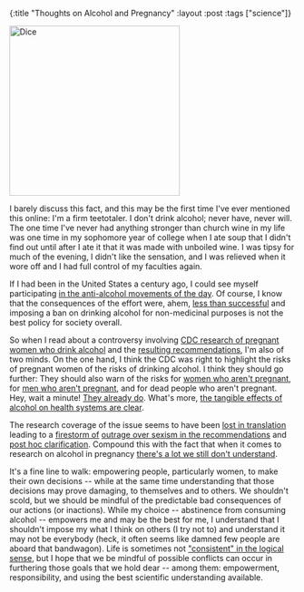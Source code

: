 {:title "Thoughts on Alcohol and Pregnancy"
:layout :post
:tags  ["science"]}

<img src="http://www.szcz.org/img/pregnant.jpg" alt="Dice" style="width: 300px;"/>

I barely discuss this fact, and this may be the first time I've ever mentioned this online: I'm a firm teetotaler.  I don't drink alcohol; never have, never will.  The one time I've never had anything stronger than church wine in my life was one time in my sophomore year of college when I ate soup that I didn't find out until after I ate it that it was made with unboiled wine.  I was tipsy for much of the evening, I didn't like the sensation, and I was relieved when it wore off and I had full control of my faculties again. 

If I had been in the United States a century ago, I could see myself participating [in the anti-alcohol movements of the day](http://www.pbs.org/kenburns/prohibition/roots-of-prohibition/).  Of course, I know that the consequences of the effort were, ahem, [less than successful](http://www.pbs.org/kenburns/prohibition/unintended-consequences/) and imposing a ban on drinking alcohol for non-medicinal purposes is not the best policy for society overall.

So when I read about a controversy involving [CDC research of pregnant women who drink alcohol](http://www.cdc.gov/mmwr/volumes/65/wr/mm6504a6.htm) and the [resulting recommendations](http://www.cdc.gov/media/releases/2016/p0202-alcohol-exposed-pregnancy.html), I'm also of two minds.  On the one hand, I think the CDC was right to highlight the risks of pregnant women of the risks of drinking alcohol.  I think they should go further: They should also warn of the risks for [women who aren't pregnant](http://www.cdc.gov/alcohol/fact-sheets/womens-health.htm), for [men who aren't pregnant](http://www.cdc.gov/alcohol/fact-sheets/mens-health.htm), and for dead people who aren't pregnant.  Hey, wait a minute!  [They already do](http://www.cdc.gov/alcohol/fact-sheets.htm).  What's more, [the tangible effects of alcohol on health systems are clear](http://www.theguardian.com/society/live/2016/jan/22/britain-on-the-booze-live). 

The research coverage of the issue seems to have been [lost in translation](http://www.huffingtonpost.com/entry/cdc-alcohol-young-women-pregnancy-warning_us_56b22f03e4b04f9b57d805bc) leading to a [firestorm of](http://www.theatlantic.com/health/archive/2016/02/protect-your-womb-from-the-devil-drink/459813/) [outrage over sexism in the recommendations](http://jezebel.com/an-unrealistic-warning-from-the-cdc-to-women-dont-drin-1756823580) and [post hoc clarification](http://www.nytimes.com/2016/02/06/health/cdc-defends-advice-to-sexually-active-women-about-drinking.html?partner=rss&emc=rss&_r=1).  Compound this with the fact that when it comes to research on alcohol in pregnancy [there's a lot we still don't understand](http://www.skepticalob.com/2016/02/the-big-problem-with-the-cdcs-alcohol-recommendations-besides-the-sexism.html).

It's a fine line to walk: empowering people, particularly women, to make their own decisions -- while at the same time understanding that those decisions may prove damaging, to themselves and to others.  We shouldn't scold, but we should be mindful of the predictable bad consequences of our actions (or inactions).  While my choice -- abstinence from consuming alcohol -- empowers me and may be the best for me, I understand that I shouldn't impose my what I think on others (I try not to) and understand it may not be everybody (heck, it often seems like damned few people are aboard that bandwagon).  Life is sometimes not ["consistent" in the logical sense](https://en.wikipedia.org/wiki/Consistency), but I hope that we be mindful of possible conflicts can occur in furthering those goals that we hold dear -- among them: empowerment, responsibility, and using the best scientific understanding available.
